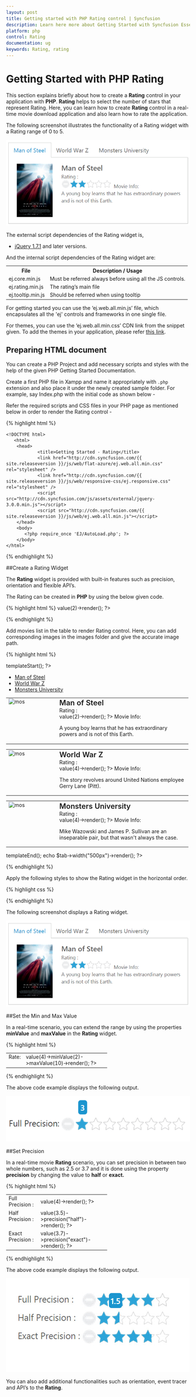 ```yaml
---
layout: post
title: Getting started with PHP Rating control | Syncfusion
description: Learn here more about Getting Started with Syncfusion Essential PHP Rating Control, its elements, and more.
platform: php
control: Rating
documentation: ug
keywords: Rating, rating
---
```


# Getting Started with PHP Rating

This section explains briefly about how to create a **Rating** control in your application with **PHP**. **Rating** helps to select the number of stars that represent Rating. Here, you can learn how to create **Rating** control in a real-time movie download application and also learn how to rate the application.

The following screenshot illustrates the functionality of a Rating widget with a Rating range of 0 to 5. 

![Getting Started with PHP Rating](Getting-Started_images/Getting-Started_img1.png) 

The external script dependencies of the Rating widget is,

* [jQuery 1.7.1](http://jquery.com/) and later versions.

And the internal script dependencies of the Rating widget are:

<table>
	<tr>
		<th>File </th>
		<th>Description / Usage </th>
	</tr>
	<tr>
		<td>ej.core.min.js</td>
		<td>Must be referred always before using all the JS controls.</td>
	</tr>
	<tr>
		<td>ej.rating.min.js</td>
		<td>The rating’s main file</td>
	</tr>
	<tr>
		<td>ej.tooltip.min.js</td>
		<td>Should be referred when using tooltip</td>
	</tr>
</table>

For getting started you can use the ‘ej.web.all.min.js’ file, which encapsulates all the 'ej' controls and frameworks in one single file.<br/> 

For themes, you can use the ‘ej.web.all.min.css’ CDN link from the snippet given. To add the themes in your application, please refer [this link](http://help.syncfusion.com/js/theming-in-essential-javascript-components#adding-specific-theme-to-your-application).


## Preparing HTML document

You can create a PHP Project and add necessary scripts and styles with the help of the given PHP Getting Started Documentation.

Create a first PHP file in Xampp and name it appropriately with `.php` extension and also place it under the newly created sample folder. For example, say Index.php with the initial code as shown below -

Refer the required scripts and CSS files in your PHP page as mentioned below in order to render the Rating control - 

{% highlight html %}

    <!DOCTYPE html>
       <html>
        <head>
                <title>Getting Started - Rating</title>
                <link href="http://cdn.syncfusion.com/{{ site.releaseversion }}/js/web/flat-azure/ej.web.all.min.css" rel="stylesheet" />
                <link href="http://cdn.syncfusion.com/{{ site.releaseversion }}/js/web/responsive-css/ej.responsive.css" rel="stylesheet" />
                <script src="http://cdn.syncfusion.com/js/assets/external/jquery-3.0.0.min.js"></script>
                <script src="http://cdn.syncfusion.com/{{ site.releaseversion }}/js/web/ej.web.all.min.js"></script>
        </head>
        <body>
           <?php require_once 'EJ/AutoLoad.php'; ?>
        </body>
    </html>

{% endhighlight %}

##Create a Rating Widget

The **Rating** widget is provided with built-in features such as precision, orientation and flexible API’s. 

The Rating can be created in **PHP** by using the below given code.

{% highlight html %}
    <?php
		$rating1 =new EJ\Rating('mosRating');
		echo $rating1->value(2)->render();
		?> 

{% endhighlight %}

 Add movies list in the table to render Rating control. Here, you can add corresponding images in the images folder and give the accurate image path.

{% highlight html %}

<div class="content-container-fluid">
        <div class="row">
            <div class="cols-sample-area">
                <div style="width: 500px">
                    <?php	
                        $tab =new EJ\Tab("moviesTab");	
                        $tab->templateStart();
                    ?>	 
                        <ul>
                            <li><a href="#steelman">Man of Steel</a></li>
                            <li><a href="#woldwar">World War Z</a></li>
                            <li><a href="#unive">Monsters University</a></li>
                        </ul>
                        <div id="steelman">
                            <div>
                                <table>
                                    <tr>
                                        <td class="movies-img" valign="top">
                                            <img src="../Content/mos.png" alt="mos" />
                                        </td>
                                        <td valign="top">
                                            <div>
                                                <span class="movie-header">Man of Steel</span><br />
                                                Rating :
                                                        <br />
															<?php
                                                            $rating1 =new EJ\Rating('mosRating');
                                                            echo $rating1->value(2)->render();
                                                            ?> 
                                                <span>Movie Info:</span>
                                                <p>
                                                    A young boy learns that he has extraordinary powers and is not of this Earth.
                                                </p>
                                            </div>
                                        </td>
                                    </tr>
                                </table>
                            </div>
                        </div>
                        <div id="woldwar">
                            <table>
                                <tr>
                                    <td class="movies-img" valign="top">
                                        <img src="../Content/wwz.png" alt="mos" />
                                    </td>
                                    <td valign="top">
                                        <div>
                                            <span class="movie-header">World War Z</span><br />
                                            Rating :
                                                    <br />
														<?php
                                                        $rating1 =new EJ\Rating('wwzRating');
                                                        echo $rating1->value(4)->render();
                                                        ?> 
                                            <span>Movie Info:</span>
                                            <p>
                                                The story revolves around United Nations employee Gerry Lane (Pitt).
                                            </p>
                                        </div>
                                    </td>
                                </tr>
                            </table>
                        </div>
                        <div id="unive">
                            <table>
                                <tr>
                                    <td class="movies-img" valign="top">
                                        <img src="../Content/mu.png" alt="mos" />
                                    </td>
                                    <td valign="top">
                                        <div>
                                            <span class="movie-header">Monsters University</span><br />
                                            Rating :
                                                    <br />
														<?php
                                                        $rating1 =new EJ\Rating('univRating');
                                                        echo $rating1->value(4)->render();
                                                        ?> 
                                            <span>Movie Info:</span>
                                            <p>
                                                Mike Wazowski and James P. Sullivan are an inseparable pair, but that wasn't always the case. 
                                            </p>
                                        </div>
                                    </td>
                                </tr>
                            </table>
                        </div>
                    </div>
                    <?php
                    $tab->templateEnd();
                    echo $tab->width("500px")->render();
                    ?>
                </div>
            </div>
        </div>
    </div>


{% endhighlight %}


 Apply the following styles to show the Rating widget in the horizontal order.

{% highlight css %}

<style type="text/css" class="cssStyles">
    .movies-img {
        width: 125px;
    }
    
    .movie-header {
        font-size: 20px;
        font-weight: 600;
    }
</style>


{% endhighlight %}



 The following screenshot displays a Rating widget.

![Create a Rating Widget in PHP Rating](Getting-Started_images/Getting-Started_img2.png) 

##Set the Min and Max Value

In a real-time scenario, you can extend the range by using the properties **minValue** and **maxValue** in the **Rating** widget. 

{% highlight html %}

<body>
<div class="content-container-fluid">
        <div class="row">
            <div class="cols-sample-area">
                <div class="frame">
                    <table>
                        <tr>
                            <td valign="top">Rate:
                            </td>
                            <td>
                                <?php									
                                    require_once '../EJ/AutoLoad.php';						 
                                    $rating1 =new EJ\Rating('fullRating');
                                    echo $rating1->value(4)->minValue(2)->maxValue(10)->render();
                                ?> 
                            </td>
                            </tr>
                    </table>
                </div>
            </div>
        </div>
    </div>
</body>


{% endhighlight %}

The above code example displays the following output.

![Set the Min and Max Value in PHP Rating](Getting-Started_images/Getting-Started_img3.png)

##Set Precision

In a real-time movie **Rating** scenario, you can set precision in between two whole numbers, such as 2.5 or 3.7 and it is done using the property **precision** by changing the value to **half** or **exact.**

{% highlight html %}

<body>
<?php
    require_once '../EJ/AutoLoad.php';
?> 
<div class="content-container-fluid">
        <div class="row">
            <div class="cols-sample-area">
                <div class="frame">
                    <table>
                        <tr>
                            <td valign="top">Full Precision :
                            </td>
                            <td>
                                <?php							 
                                $rating1 =new EJ\Rating('fullRating');
                                echo $rating1->value(4)->render();
                                ?> 
                            </td>
                        </tr>
                        <tr>
                            <td valign="top">Half Precision :
                            </td>
                            <td>
                               <?php
                                $rating1 =new EJ\Rating('halfRating');
                                echo $rating1->value(3.5)->precision("half")->render();
                                ?> 
                            </td>
                        </tr>
                        <tr>
                            <td valign="top">Exact Precision :
                            </td>
                            <td>
                                <?php
                                $rating1 =new EJ\Rating('exactRating');
                                echo $rating1->value(3.7)->precision("exact")->render();
                                ?> 
                            </td>
                        </tr>
                    </table>
                </div>
            </div>
        </div>
    </div>
    <style type="text/css" class="cssStyles">
        .frame
        {
            width: 277px;
        }
    </style>
</body>


{% endhighlight %}


The above code example displays the following output.

![PHP Rating Set Precision](Getting-Started_images/Getting-Started_img4.jpeg)

You can also add additional functionalities such as orientation, event tracer and API’s to the **Rating**. 

